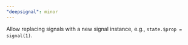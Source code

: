 ```yaml
---
"deepsignal": minor
---
```


Allow replacing signals with a new signal instance, e.g., `state.$prop = signal(1)`.
